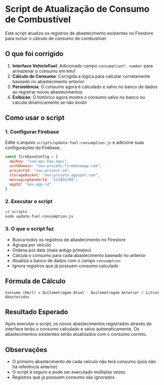 # Script de Atualização de Consumo de Combustível

Este script atualiza os registros de abastecimento existentes no Firestore para incluir o cálculo de consumo de combustível.

## O que foi corrigido

1. **Interface VehicleFuel**: Adicionado campo `consumption?: number` para armazenar o consumo em km/l
2. **Cálculo de Consumo**: Corrigida a lógica para calcular corretamente baseado no abastecimento anterior
3. **Persistência**: O consumo agora é calculado e salvo no banco de dados ao registrar novos abastecimentos
4. **Exibição**: O histórico agora mostra o consumo salvo no banco ou calcula dinamicamente se não existir

## Como usar o script

### 1. Configurar Firebase

Edite o arquivo `scripts/update-fuel-consumption.js` e adicione suas configurações do Firebase:

```javascript
const firebaseConfig = {
  apiKey: "sua-api-key-aqui",
  authDomain: "seu-projeto.firebaseapp.com",
  projectId: "seu-project-id",
  storageBucket: "seu-projeto.appspot.com",
  messagingSenderId: "123456789",
  appId: "seu-app-id"
}
```

### 2. Executar o script

```bash
cd scripts
node update-fuel-consumption.js
```

### 3. O que o script faz

- Busca todos os registros de abastecimento no Firestore
- Agrupa por veículo
- Ordena por data (mais antigo primeiro)
- Calcula o consumo para cada abastecimento baseado no anterior
- Atualiza o banco de dados com o campo `consumption`
- Ignora registros que já possuem consumo calculado

## Fórmula de Cálculo

```
Consumo (km/l) = Quilometragem Atual - Quilometragem Anterior / Litros Abastecidos
```

## Resultado Esperado

Após executar o script, os novos abastecimentos registrados através da interface terão o consumo calculado e salvo automaticamente. Os abastecimentos existentes serão atualizados com o consumo correto.

## Observações

- O primeiro abastecimento de cada veículo não terá consumo (pois não há referência anterior)
- O script é seguro e pode ser executado múltiplas vezes
- Registros que já possuem consumo são ignorados
